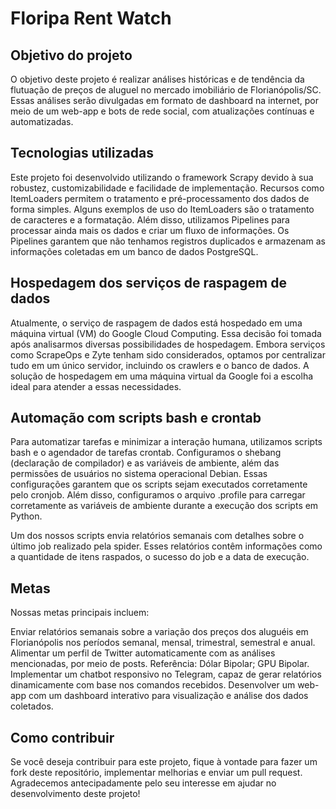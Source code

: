 # Floripa Rent Watch
## Objetivo do projeto
O objetivo deste projeto é realizar análises históricas e de tendência da flutuação de preços de aluguel no mercado imobiliário de Florianópolis/SC. Essas análises serão divulgadas em formato de dashboard na internet, por meio de um web-app e bots de rede social, com atualizações contínuas e automatizadas.

## Tecnologias utilizadas
Este projeto foi desenvolvido utilizando o framework Scrapy devido à sua robustez, customizabilidade e facilidade de implementação. Recursos como ItemLoaders permitem o tratamento e pré-processamento dos dados de forma simples. Alguns exemplos de uso do ItemLoaders são o tratamento de caracteres e a formatação. Além disso, utilizamos Pipelines para processar ainda mais os dados e criar um fluxo de informações. Os Pipelines garantem que não tenhamos registros duplicados e armazenam as informações coletadas em um banco de dados PostgreSQL.

## Hospedagem dos serviços de raspagem de dados
Atualmente, o serviço de raspagem de dados está hospedado em uma máquina virtual (VM) do Google Cloud Computing. Essa decisão foi tomada após analisarmos diversas possibilidades de hospedagem. Embora serviços como ScrapeOps e Zyte tenham sido considerados, optamos por centralizar tudo em um único servidor, incluindo os crawlers e o banco de dados. A solução de hospedagem em uma máquina virtual da Google foi a escolha ideal para atender a essas necessidades.

## Automação com scripts bash e crontab
Para automatizar tarefas e minimizar a interação humana, utilizamos scripts bash e o agendador de tarefas crontab. Configuramos o shebang (declaração de compilador) e as variáveis de ambiente, além das permissões de usuários no sistema operacional Debian. Essas configurações garantem que os scripts sejam executados corretamente pelo cronjob. Além disso, configuramos o arquivo .profile para carregar corretamente as variáveis de ambiente durante a execução dos scripts em Python.

Um dos nossos scripts envia relatórios semanais com detalhes sobre o último job realizado pela spider. Esses relatórios contêm informações como a quantidade de itens raspados, o sucesso do job e a data de execução.

## Metas
Nossas metas principais incluem:

Enviar relatórios semanais sobre a variação dos preços dos aluguéis em Florianópolis nos períodos semanal, mensal, trimestral, semestral e anual.
Alimentar um perfil de Twitter automaticamente com as análises mencionadas, por meio de posts. Referência: Dólar Bipolar; GPU Bipolar.
Implementar um chatbot responsivo no Telegram, capaz de gerar relatórios dinamicamente com base nos comandos recebidos.
Desenvolver um web-app com um dashboard interativo para visualização e análise dos dados coletados.

## Como contribuir
Se você deseja contribuir para este projeto, fique à vontade para fazer um fork deste repositório, implementar melhorias e enviar um pull request. Agradecemos antecipadamente pelo seu interesse em ajudar no desenvolvimento deste projeto!
